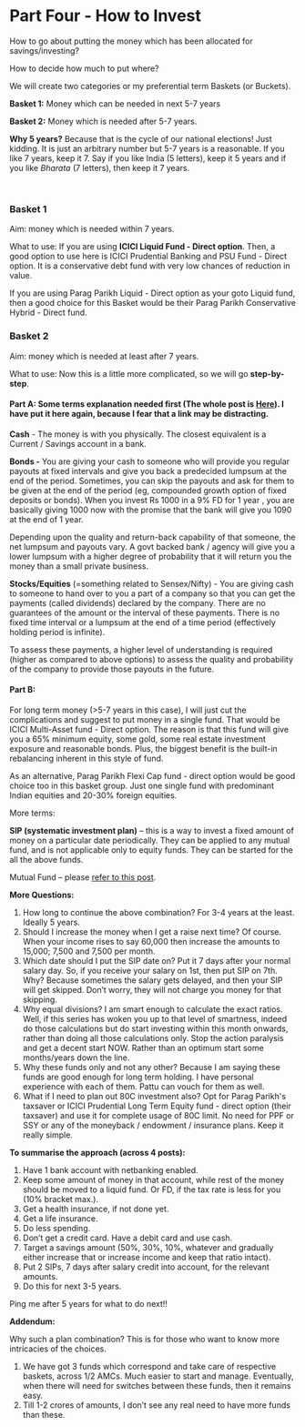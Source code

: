 # Part Four - How to Invest

How to go about putting the money which has been allocated for savings/investing?

How to decide how much to put where?

We will create two categories or my preferential term Baskets (or Buckets).

**Basket 1:** Money which can be needed in next 5-7 years

**Basket 2:** Money which is needed after 5-7 years.

**Why 5 years?** Because that is the cycle of our national elections! Just kidding. It is just an arbitrary number but 5-7 years is a reasonable. If you like 7 years, keep it 7. Say if you like India (5 letters), keep it 5 years and if you like *Bharata* (7 letters), then keep it 7 years.

​

### Basket 1

Aim: money which is needed within 7 years.

What to use: If you are using **ICICI Liquid Fund - Direct option**. Then, a good option to use here is ICICI Prudential Banking and PSU Fund - Direct option. It is a conservative debt fund with very low chances of reduction in value.  
  
If you are using Parag Parikh Liquid - Direct option as your goto Liquid fund, then a good choice for this Basket would be their Parag Parikh Conservative Hybrid - Direct fund.  

### Basket 2

Aim: money which is needed at least after 7 years.

What to use: Now this is a little more complicated, so we will go **step-by-step**.

#### Part A: Some terms explanation needed first (The whole post is [Here](https://www.reddit.com/r/IndiaInvestments/comments/2umjqg/investing_reframed_eli5_series/)). I have put it here again, because I fear that a link may be distracting.

**Cash** - The money is with you physically. The closest equivalent is a Current / Savings account in a bank.

**Bonds -** You are giving your cash to someone who will provide you regular payouts at fixed intervals and give you back a predecided lumpsum at the end of the period. Sometimes, you can skip the payouts and ask for them to be given at the end of the period (eg, compounded growth option of fixed deposits or bonds). When you invest Rs 1000 in a 9% FD for 1 year , you are basically giving 1000 now with the promise that the bank will give you 1090 at the end of 1 year.

Depending upon the quality and return-back capability of that someone, the net lumpsum and payouts vary. A govt backed bank / agency will give you a lower lumpsum with a higher degree of probability that it will return you the money than a small private business.

**Stocks/Equities** (=something related to Sensex/Nifty) - You are giving cash to someone to hand over to you a part of a company so that you can get the payments (called dividends) declared by the company. There are no guarantees of the amount or the interval of these payments. There is no fixed time interval or a lumpsum at the end of a time period (effectively holding period is infinite).

To assess these payments, a higher level of understanding is required (higher as compared to above options) to assess the quality and probability of the company to provide those payouts in the future.

#### Part B:

For long term money (>5-7 years in this case), I will just cut the complications and suggest to put money in a single fund. That would be ICICI Multi-Asset fund - Direct option. The reason is that this fund will give you a 65% minimum equity, some gold, some real estate investment exposure and reasonable bonds. Plus, the biggest benefit is the built-in rebalancing inherent in this style of fund.  
  
As an alternative, Parag Parikh Flexi Cap fund - direct option would be good choice too in this basket group. Just one single fund with predominant Indian equities and 20-30% foreign equities. 

More terms:

**SIP (systematic investment plan)** – this is a way to invest a fixed amount of money on a particular date periodically. They can be applied to any mutual fund, and is not applicable only to equity funds. They can be started for the all the above funds.

Mutual Fund – please [refer to this post](https://www.reddit.com/r/IndiaInvestments/comments/2nh30p/mutual_fund_eli5_series/).

**More Questions:**

1.  How long to continue the above combination? For 3-4 years at the least. Ideally 5 years.
2.  Should I increase the money when I get a raise next time? Of course. When your income rises to say 60,000 then increase the amounts to 15,000; 7,500 and 7,500 per month.
3.  Which date should I put the SIP date on? Put it 7 days after your normal salary day. So, if you receive your salary on 1st, then put SIP on 7th. Why? Because sometimes the salary gets delayed, and then your SIP will get skipped. Don’t worry, they will not charge you money for that skipping.
4.  Why equal divisions? I am smart enough to calculate the exact ratios. Well, if this series has woken you up to that level of smartness, indeed do those calculations but do start investing within this month onwards, rather than doing all those calculations only. Stop the action paralysis and get a decent start NOW. Rather than an optimum start some months/years down the line.
5.  Why these funds only and not any other? Because I am saying these funds are good enough for long term holding. I have personal experience with each of them. Pattu can vouch for them as well.
6.  What if I need to plan out 80C investment also? Opt for Parag Parikh's taxsaver or ICICI Prudential Long Term Equity fund - direct option (their taxsaver) and use it for complete usage of 80C limit. No need for PPF or SSY or any of the moneyback / endowment / insurance plans. Keep it really simple. 

**To summarise the approach (across 4 posts):**

1.  Have 1 bank account with netbanking enabled.
2.  Keep some amount of money in that account, while rest of the money should be moved to a liquid fund. Or FD, if the tax rate is less for you (10% bracket max.).
3.  Get a health insurance, if not done yet.
4.  Get a life insurance.
5.  Do less spending.
6.  Don’t get a credit card. Have a debit card and use cash.
7.  Target a savings amount (50%, 30%, 10%, whatever and gradually either increase that or increase income and keep that ratio intact).
8.  Put 2 SIPs, 7 days after salary credit into account, for the relevant amounts.
9.  Do this for next 3-5 years.

Ping me after 5 years for what to do next!!

**Addendum:**

Why such a plan combination? This is for those who want to know more intricacies of the choices.

1.  We have got 3 funds which correspond and take care of respective baskets, across 1/2 AMCs. Much easier to start and manage. Eventually, when there will need for switches between these funds, then it remains easy.
2.  Till 1-2 crores of amounts, I don’t see any real need to have more funds than these.
